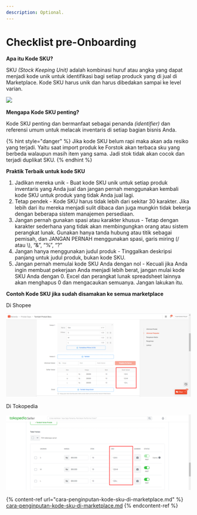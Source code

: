 ```yaml
---
description: Optional.
---
```


# Checklist pre-Onboarding

**Apa itu Kode SKU?**

SKU _(Stock Keeping Unit)_ adalah kombinasi huruf atau angka yang dapat menjadi kode unik untuk identifikasi bagi setiap produck yang di jual di Marketplace. Kode SKU harus unik dan harus dibedakan sampai ke level varian.

![](https://lh3.googleusercontent.com/IBnNGMHW-l2yEIM0mtKbxohi\_\_9ozRp6moCgnv0gy0B7x-Ep5wozCBXt4-QOVWhSjpLzf-4wZ\_Ei78H65enCU8bjNjV0cruaQkoPSEWfAQishharrm-XBeJHND068Yu-fjW6z7tblK4)



**Mengapa Kode SKU penting?**

Kode SKU penting dan bermanfaat sebagai penanda _(identifier)_ dan referensi umum untuk melacak inventaris di setiap bagian bisnis Anda.

{% hint style="danger" %}
Jika kode SKU belum rapi maka akan ada resiko yang terjadi. Yaitu saat import produk ke Forstok akan terbaca sku yang berbeda walaupun masih item yang sama. Jadi stok tidak akan cocok dan terjadi duplikat SKU.
{% endhint %}



**Praktik Terbaik untuk kode SKU**

1. Jadikan mereka unik - Buat kode SKU unik untuk setiap produk inventaris yang Anda jual dan jangan pernah menggunakan kembali kode SKU untuk produk yang tidak Anda jual lagi.
2. Tetap pendek - Kode SKU harus tidak lebih dari sekitar 30 karakter. Jika lebih dari itu mereka menjadi sulit dibaca dan juga mungkin tidak bekerja dengan beberapa sistem manajemen persediaan.&#x20;
3. Jangan pernah gunakan spasi atau karakter khusus - Tetap dengan karakter sederhana yang tidak akan membingungkan orang atau sistem perangkat lunak. Gunakan hanya tanda hubung atau titik sebagai pemisah, dan JANGAN PERNAH menggunakan spasi, garis miring (/ atau \\), “&”, “%”, “?”
4. Jangan hanya menggunakan judul produk - Tinggalkan deskripsi panjang untuk judul produk, bukan kode SKU.
5. Jangan pernah memulai kode SKU Anda dengan nol - Kecuali jika Anda ingin membuat pekerjaan Anda menjadi lebih berat, jangan mulai kode SKU Anda dengan 0. Excel dan perangkat lunak spreadsheet lainnya akan menghapus 0 dan mengacaukan semuanya. Jangan lakukan itu.

**Contoh Kode SKU jika sudah disamakan ke semua marketplace**

Di Shopee

![](<../../.gitbook/assets/image (106).png>)

Di Tokopedia

![](<../../.gitbook/assets/image (245).png>)

{% content-ref url="cara-penginputan-kode-sku-di-marketplace.md" %}
[cara-penginputan-kode-sku-di-marketplace.md](cara-penginputan-kode-sku-di-marketplace.md)
{% endcontent-ref %}

